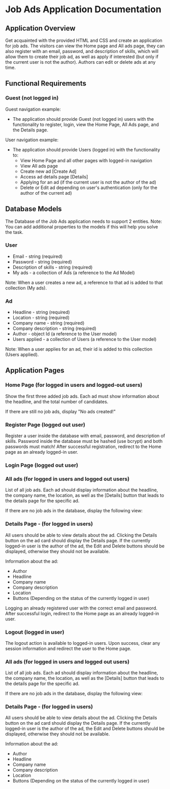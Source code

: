 # Job Ads Application Documentation

## Application Overview

Get acquainted with the provided HTML and CSS and create an application for job ads. The visitors can view the Home page and All ads page, they can also register with an email, password, and description of skills, which will allow them to create their job ad, as well as apply if interested (but only if the current user is not the author). Authors can edit or delete ads at any time.

## Functional Requirements

### Guest (not logged in)

Guest navigation example:

- The application should provide Guest (not logged in) users with the functionality to register, login, view the Home Page, All Ads page, and the Details page.

User navigation example:

- The application should provide Users (logged in) with the functionality to:
  - View Home Page and all other pages with logged-in navigation
  - View All ads page
  - Create new ad [Create Ad]
  - Access ad details page [Details]
  - Applying for an ad (if the current user is not the author of the ad)
  - Delete or Edit ad depending on user's authentication (only for the author of the current ad)

## Database Models

The Database of the Job Ads application needs to support 2 entities. Note: You can add additional properties to the models if this will help you solve the task.

### User

- Email - string (required)
- Password - string (required)
- Description of skills - string (required)
- My ads - a collection of Ads (a reference to the Ad Model)

Note: When a user creates a new ad, a reference to that ad is added to that collection (My ads).

### Ad

- Headline - string (required)
- Location - string (required)
- Company name - string (required)
- Company description - string (required)
- Author - object Id (a reference to the User model)
- Users applied - a collection of Users (a reference to the User model)

Note: When a user applies for an ad, their id is added to this collection (Users applied).

## Application Pages

### Home Page (for logged in users and logged-out users)

Show the first three added job ads. Each ad must show information about the headline, and the total number of candidates.

If there are still no job ads, display "No ads created!"

### Register Page (logged out user)

Register a user inside the database with email, password, and description of skills. Password inside the database must be hashed (use bcrypt) and both passwords must match! After successful registration, redirect to the Home page as an already logged-in user.

### Login Page (logged out user)

### All ads (for logged in users and logged out users)

List of all job ads. Each ad should display information about the headline, the company name, the location, as well as the [Details] button that leads to the details page for the specific ad.

If there are no job ads in the database, display the following view:

### Details Page - (for logged in users)

All users should be able to view details about the ad. Clicking the Details button on the ad card should display the Details page. If the currently logged-in user is the author of the ad, the Edit and Delete buttons should be displayed, otherwise they should not be available.

Information about the ad:

- Author
- Headline
- Company name
- Company description
- Location
- Buttons (Depending on the status of the currently logged in user)

Logging an already registered user with the correct email and password. After successful login, redirect to the Home page as an already logged-in user.

### Logout (logged in user)

The logout action is available to logged-in users. Upon success, clear any session information and redirect the user to the Home page.

### All ads (for logged in users and logged out users)

List of all job ads. Each ad should display information about the headline, the company name, the location, as well as the [Details] button that leads to the details page for the specific ad.

If there are no job ads in the database, display the following view:

### Details Page - (for logged in users)

All users should be able to view details about the ad. Clicking the Details button on the ad card should display the Details page. If the currently logged-in user is the author of the ad, the Edit and Delete buttons should be displayed, otherwise they should not be available.

Information about the ad:

- Author
- Headline
- Company name
- Company description
- Location
- Buttons (Depending on the status of the currently logged in user)
